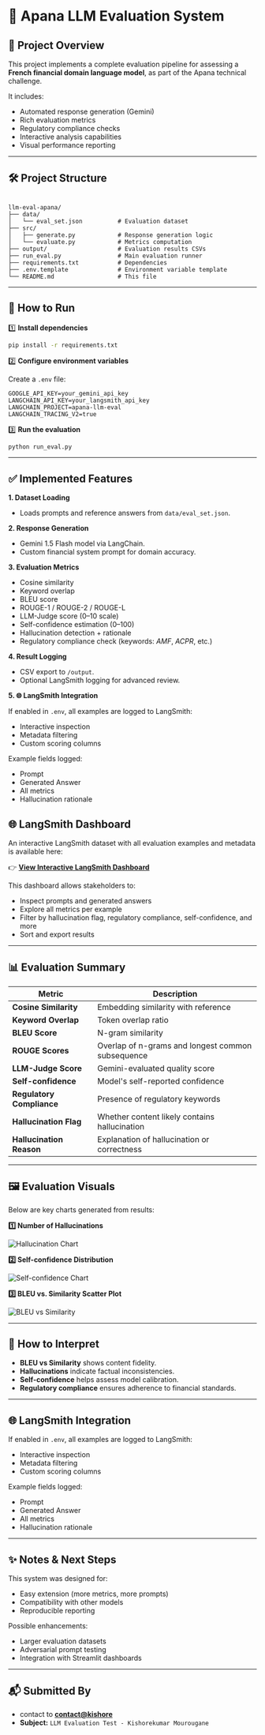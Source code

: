 # 📄 Apana LLM Evaluation System

## 🎯 Project Overview

This project implements a complete evaluation pipeline for assessing a **French financial domain language model**, as part of the Apana technical challenge.

It includes:

- Automated response generation (Gemini)
- Rich evaluation metrics
- Regulatory compliance checks
- Interactive analysis capabilities
- Visual performance reporting

---

## 🛠️ Project Structure

```

llm-eval-apana/
├── data/
│   └── eval_set.json          # Evaluation dataset
├── src/
│   ├── generate.py            # Response generation logic
│   └── evaluate.py            # Metrics computation
├── output/                    # Evaluation results CSVs
├── run_eval.py                # Main evaluation runner
├── requirements.txt           # Dependencies
├── .env.template              # Environment variable template
└── README.md                  # This file

````

---

## 🚀 How to Run

1️⃣ **Install dependencies**

```bash
pip install -r requirements.txt
````

2️⃣ **Configure environment variables**

Create a `.env` file:

```
GOOGLE_API_KEY=your_gemini_api_key
LANGCHAIN_API_KEY=your_langsmith_api_key
LANGCHAIN_PROJECT=apana-llm-eval
LANGCHAIN_TRACING_V2=true
```

3️⃣ **Run the evaluation**

```bash
python run_eval.py
```

---

## ✅ Implemented Features

**1. Dataset Loading**

* Loads prompts and reference answers from `data/eval_set.json`.

**2. Response Generation**

* Gemini 1.5 Flash model via LangChain.
* Custom financial system prompt for domain accuracy.

**3. Evaluation Metrics**

* Cosine similarity
* Keyword overlap
* BLEU score
* ROUGE-1 / ROUGE-2 / ROUGE-L
* LLM-Judge score (0–10 scale)
* Self-confidence estimation (0–100)
* Hallucination detection + rationale
* Regulatory compliance check (keywords: *AMF*, *ACPR*, etc.)

**4. Result Logging**

* CSV export to `/output`.
* Optional LangSmith logging for advanced review.

**5. 🌐 LangSmith Integration**

If enabled in `.env`, all examples are logged to LangSmith:

- Interactive inspection
- Metadata filtering
- Custom scoring columns

Example fields logged:

- Prompt
- Generated Answer
- All metrics
- Hallucination rationale

## 🌐 LangSmith Dashboard

An interactive LangSmith dataset with all evaluation examples and metadata is available here:

👉 **[View Interactive LangSmith Dashboard](https://smith.langchain.com/public/a81a6166-fd8a-4ae3-8dce-ac33d388df97/d)**

This dashboard allows stakeholders to:

- Inspect prompts and generated answers
- Explore all metrics per example
- Filter by hallucination flag, regulatory compliance, self-confidence, and more
- Sort and export results


---

## 📊 Evaluation Summary

| Metric                    | Description                                       |
| ------------------------- | ------------------------------------------------- |
| **Cosine Similarity**     | Embedding similarity with reference               |
| **Keyword Overlap**       | Token overlap ratio                               |
| **BLEU Score**            | N-gram similarity                                 |
| **ROUGE Scores**          | Overlap of n-grams and longest common subsequence |
| **LLM-Judge Score**       | Gemini-evaluated quality score                    |
| **Self-confidence**       | Model's self-reported confidence                  |
| **Regulatory Compliance** | Presence of regulatory keywords                   |
| **Hallucination Flag**    | Whether content likely contains hallucination     |
| **Hallucination Reason**  | Explanation of hallucination or correctness       |

---

## 🖼️ Evaluation Visuals

Below are key charts generated from results:

**1️⃣ Number of Hallucinations**

![Hallucination Chart](./Charts/Figure_1.png)

**2️⃣ Self-confidence Distribution**

![Self-confidence Chart](./Charts/Figure_2.png)

**3️⃣ BLEU vs. Similarity Scatter Plot**

![BLEU vs Similarity](./Charts/Figure_3.png)

---

## 🧠 How to Interpret

* **BLEU vs Similarity** shows content fidelity.
* **Hallucinations** indicate factual inconsistencies.
* **Self-confidence** helps assess model calibration.
* **Regulatory compliance** ensures adherence to financial standards.

---

## 🌐 LangSmith Integration

If enabled in `.env`, all examples are logged to LangSmith:

* Interactive inspection
* Metadata filtering
* Custom scoring columns

Example fields logged:

* Prompt
* Generated Answer
* All metrics
* Hallucination rationale

---

## ✨ Notes & Next Steps

This system was designed for:

* Easy extension (more metrics, more prompts)
* Compatibility with other models
* Reproducible reporting

Possible enhancements:

* Larger evaluation datasets
* Adversarial prompt testing
* Integration with Streamlit dashboards

---

## 📬 Submitted By

* contact to **[contact@kishore](mailto:kishorekumarmourougane@gmail.com)**
* **Subject:** `LLM Evaluation Test - Kishorekumar Mourougane`


